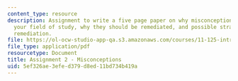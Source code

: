 ```yaml
---
content_type: resource
description: Assignment to write a five page paper on why misconception persist in
  your field of study, why they should be remediated, and possible strategies for
  remediation.
file: https://ol-ocw-studio-app-qa.s3.amazonaws.com/courses/11-125-introduction-to-education-understanding-and-evaluating-education-spring-2009/5ef326ae3efed379d8ed11bd734b419a_MIT11_125s09_assn_Assignment02.pdf
file_type: application/pdf
resourcetype: Document
title: Assignment 2 - Misconceptions
uid: 5ef326ae-3efe-d379-d8ed-11bd734b419a
---
```

